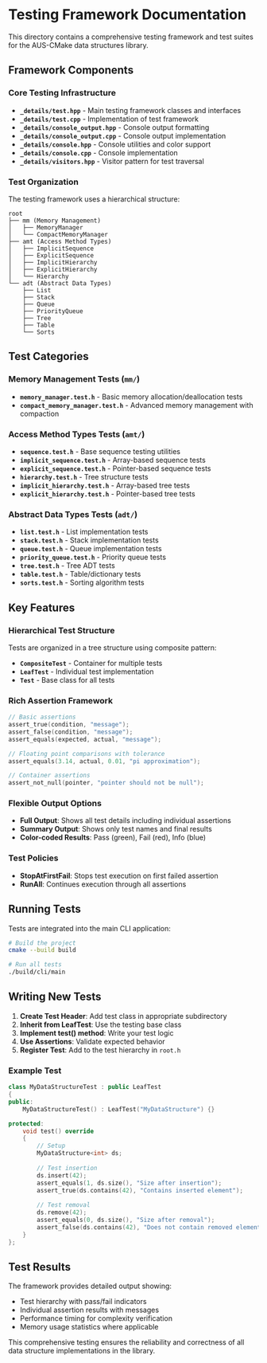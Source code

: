 # Testing Framework Documentation

This directory contains a comprehensive testing framework and test suites for the AUS-CMake data structures library.

## Framework Components

### Core Testing Infrastructure
- **`_details/test.hpp`** - Main testing framework classes and interfaces
- **`_details/test.cpp`** - Implementation of test framework
- **`_details/console_output.hpp`** - Console output formatting
- **`_details/console_output.cpp`** - Console output implementation  
- **`_details/console.hpp`** - Console utilities and color support
- **`_details/console.cpp`** - Console implementation
- **`_details/visitors.hpp`** - Visitor pattern for test traversal

### Test Organization

The testing framework uses a hierarchical structure:

```
root
├── mm (Memory Management)
│   ├── MemoryManager
│   └── CompactMemoryManager  
├── amt (Access Method Types)
│   ├── ImplicitSequence
│   ├── ExplicitSequence
│   ├── ImplicitHierarchy
│   ├── ExplicitHierarchy
│   └── Hierarchy
└── adt (Abstract Data Types)
    ├── List
    ├── Stack
    ├── Queue
    ├── PriorityQueue
    ├── Tree
    ├── Table
    └── Sorts
```

## Test Categories

### Memory Management Tests (`mm/`)
- **`memory_manager.test.h`** - Basic memory allocation/deallocation tests
- **`compact_memory_manager.test.h`** - Advanced memory management with compaction

### Access Method Types Tests (`amt/`)
- **`sequence.test.h`** - Base sequence testing utilities
- **`implicit_sequence.test.h`** - Array-based sequence tests
- **`explicit_sequence.test.h`** - Pointer-based sequence tests  
- **`hierarchy.test.h`** - Tree structure tests
- **`implicit_hierarchy.test.h`** - Array-based tree tests
- **`explicit_hierarchy.test.h`** - Pointer-based tree tests

### Abstract Data Types Tests (`adt/`)
- **`list.test.h`** - List implementation tests
- **`stack.test.h`** - Stack implementation tests
- **`queue.test.h`** - Queue implementation tests
- **`priority_queue.test.h`** - Priority queue tests
- **`tree.test.h`** - Tree ADT tests
- **`table.test.h`** - Table/dictionary tests
- **`sorts.test.h`** - Sorting algorithm tests

## Key Features

### Hierarchical Test Structure
Tests are organized in a tree structure using composite pattern:
- **`CompositeTest`** - Container for multiple tests
- **`LeafTest`** - Individual test implementation
- **`Test`** - Base class for all tests

### Rich Assertion Framework
```cpp
// Basic assertions
assert_true(condition, "message");
assert_false(condition, "message");
assert_equals(expected, actual, "message");

// Floating point comparisons with tolerance
assert_equals(3.14, actual, 0.01, "pi approximation");

// Container assertions
assert_not_null(pointer, "pointer should not be null");
```

### Flexible Output Options
- **Full Output**: Shows all test details including individual assertions
- **Summary Output**: Shows only test names and final results
- **Color-coded Results**: Pass (green), Fail (red), Info (blue)

### Test Policies
- **StopAtFirstFail**: Stops test execution on first failed assertion
- **RunAll**: Continues execution through all assertions

## Running Tests

Tests are integrated into the main CLI application:

```bash
# Build the project
cmake --build build

# Run all tests
./build/cli/main
```

## Writing New Tests

1. **Create Test Header**: Add test class in appropriate subdirectory
2. **Inherit from LeafTest**: Use the testing base class
3. **Implement test() method**: Write your test logic
4. **Use Assertions**: Validate expected behavior
5. **Register Test**: Add to the test hierarchy in `root.h`

### Example Test

```cpp
class MyDataStructureTest : public LeafTest
{
public:
    MyDataStructureTest() : LeafTest("MyDataStructure") {}

protected:
    void test() override 
    {
        // Setup
        MyDataStructure<int> ds;
        
        // Test insertion
        ds.insert(42);
        assert_equals(1, ds.size(), "Size after insertion");
        assert_true(ds.contains(42), "Contains inserted element");
        
        // Test removal  
        ds.remove(42);
        assert_equals(0, ds.size(), "Size after removal");
        assert_false(ds.contains(42), "Does not contain removed element");
    }
};
```

## Test Results

The framework provides detailed output showing:
- Test hierarchy with pass/fail indicators
- Individual assertion results with messages
- Performance timing for complexity verification
- Memory usage statistics where applicable

This comprehensive testing ensures the reliability and correctness of all data structure implementations in the library.